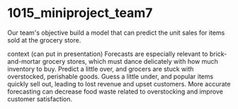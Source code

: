 # 1015_miniproject_team7
Our team's objective build a model that can predict the unit sales for items sold at the grocery store.

context (can put in presentation)
Forecasts are especially relevant to brick-and-mortar grocery stores, which must dance delicately with how much inventory to buy. Predict a little over, and grocers are stuck with overstocked, perishable goods. Guess a little under, and popular items quickly sell out, leading to lost revenue and upset customers. More accurate forecasting can decrease food waste related to overstocking and improve customer satisfaction.
